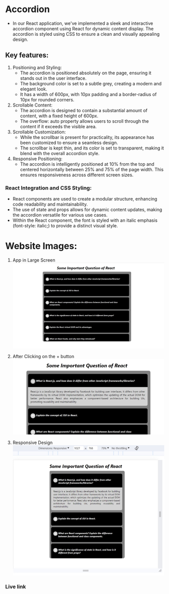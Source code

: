# Accordion 
- In our React application, we've implemented a sleek and interactive accordion component using React for dynamic content display. The accordion is styled using CSS to ensure a clean and visually appealing design.

## Key features:
  1. Positioning and Styling:
     - The accordion is positioned absolutely on the page, ensuring it stands out in the user interface.
     - The background color is set to a subtle grey, creating a modern and elegant look.
     - It has a width of 600px, with 10px padding and a border-radius of 10px for rounded corners.
  2. Scrollable Content:
     - The accordion is designed to contain a substantial amount of content, with a fixed height of 600px.
     - The overflow: auto property allows users to scroll through the content if it exceeds the visible area.
  3. Scrollable Customization:
     - While the scrollbar is present for practicality, its appearance has been customized to ensure a seamless design.
     - The scrollbar is kept thin, and its color is set to transparent, making it blend with the overall accordion style.
  4. Responsive Positioning:
     - The accordion is intelligently positioned at 10% from the top and centered horizontally between 25% and 75% of the page width. This ensures responsiveness across different screen sizes.

### React Integration and CSS Styling:
  - React components are used to create a modular structure, enhancing code readability and maintainability.
  - The use of state and props allows for dynamic content updates, making the accordion versatile for various use cases.
  - Within the React component, the font is styled with an italic emphasis (font-style: italic;) to provide a distinct visual style.

# Website Images:
  1. App in Large Screen
  ![App in large screen](./assets/1.jpg)

  2. After Clicking on the + button  
  ![after clicking on the + button](./assets/2.jpg)

  3. Responsive Design
  ![Responsive Design](./assets/3.jpg)

### Live link